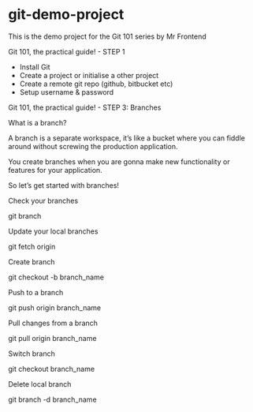 # git-demo-project
This is the demo project for the Git 101 series by Mr Frontend

Git 101, the practical guide! - STEP 1

- Install Git
- Create a project or initialise a other project
- Create a remote git repo (github, bitbucket etc)
- Setup username & password


Git 101, the practical guide! - STEP 3: Branches

What is a branch?

A branch is a separate workspace, it’s like a bucket where you can fiddle around without screwing the production application.

You create branches when you are gonna make new functionality or features for your application.

So let’s get started with branches!

Check your branches

git branch

Update your local branches

git fetch origin

Create branch

git checkout -b branch_name

Push to a branch

git push origin branch_name

Pull changes from a branch

git pull origin branch_name

Switch branch

git checkout branch_name

Delete local branch

git branch -d branch_name
